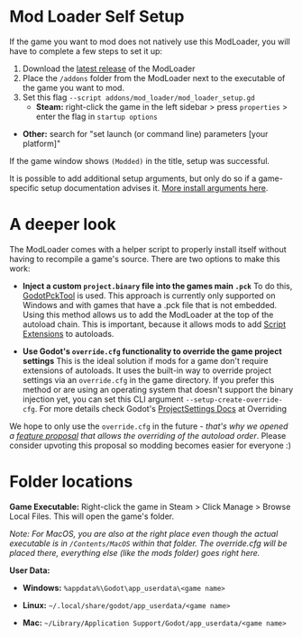 # Mod Loader Self Setup
If the game you want to mod does not natively use this ModLoader, you will have to complete a few steps to set it up:

1. Download the [latest release](https://github.com/GodotModding/godot-mod-loader/releases) of the ModLoader
2. Place the `/addons` folder from the ModLoader next to the executable of the game you want to mod.
3. Set this flag `--script addons/mod_loader/mod_loader_setup.gd`
    - **Steam:** right-click the game in the left sidebar > press `properties` > enter the flag in `startup options`
- **Other:** search for "set launch (or command line) parameters [your platform]"

If the game window shows `(Modded)` in the title, setup was successful.

It is possible to add additional setup arguments, but only do so if a game-specific setup documentation advises it. [More install arguments here](cli_args.md).

# A deeper look
The ModLoader comes with a helper script to properly install itself without having to recompile a game's source. There are two options to make this work:
- **Inject a custom `project.binary` file into the games main `.pck`**
    To do this, [GodotPckTool](https://github.com/hhyyrylainen/GodotPckTool) is used.
    This approach is currently only supported on Windows and with games that have a .pck file that is not embedded.
    Using this method allows us to add the ModLoader at the top of the autoload chain.
    This is important, because it allows mods to add [Script Extensions](../../api/mod_loader_mod.md#method-install_script_extension) to autoloads.

- **Use Godot's `override.cfg` functionality to override the game project settings**
    This is the ideal solution if mods for a game don't require extensions of autoloads.
    It uses the built-in way to override project settings via an `override.cfg` in the game directory.
    If you prefer this method or are using an operating system that doesn't support the binary injection yet,
    you can set this CLI argument `--setup-create-override-cfg`.
    For more details check Godot's [ProjectSettings Docs](https://docs.godotengine.org/en/3.5/classes/class_projectsettings.html#class-projectsettings) at Overriding

We hope to only use the `override.cfg` in the future - *that's why we opened a [feature proposal](https://github.com/godotengine/godot-proposals/discussions/6137) that allows the overriding of the autoload order*.
Please consider upvoting this proposal so modding becomes easier for everyone :)

# Folder locations
**Game Executable:**
Right-click the game in Steam > Click Manage > Browse Local Files. This will open the game's folder.

*Note: For MacOS, you are also at the right place even though the actual executable is in `/Contents/MacOS` within that folder. The override.cfg will be placed there, everything else (like the mods folder) goes right here.*

**User Data:**
- **Windows:** `%appdata%\Godot\app_userdata\<game name>`

- **Linux:** `~/.local/share/godot/app_userdata/<game name>`

- **Mac:** `~/Library/Application Support/Godot/app_userdata/<game name>`
